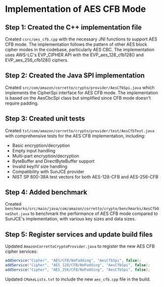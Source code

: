 # Implementation of AES CFB Mode

## Step 1: Created the C++ implementation file
Created `csrc/aes_cfb.cpp` with the necessary JNI functions to support AES CFB mode. The implementation follows the pattern of other AES block cipher modes in the codebase, particularly AES CBC. The implementation uses AWS-LC's EVP_CIPHER API with the EVP_aes_128_cfb128() and EVP_aes_256_cfb128() ciphers.

## Step 2: Created the Java SPI implementation
Created `src/com/amazon/corretto/crypto/provider/AesCfbSpi.java` which implements the CipherSpi interface for AES CFB mode. The implementation is based on the AesCbcSpi class but simplified since CFB mode doesn't require padding.

## Step 3: Created unit tests
Created `tst/com/amazon/corretto/crypto/provider/test/AesCfbTest.java` with comprehensive tests for the AES CFB implementation, including:
- Basic encryption/decryption
- Empty input handling
- Multi-part encryption/decryption
- ByteBuffer and DirectByteBuffer support
- Invalid key/IV size handling
- Compatibility with SunJCE provider
- NIST SP 800-38A test vectors for both AES-128-CFB and AES-256-CFB

## Step 4: Added benchmark
Created `benchmarks/src/main/java/com/amazon/corretto/crypto/benchmarks/AesCfbOneShot.java` to benchmark the performance of AES CFB mode compared to SunJCE's implementation, with various key sizes and data sizes.

## Step 5: Register services and update build files
Updated `AmazonCorrettoCryptoProvider.java` to register the new AES CFB cipher services:
```java
addService("Cipher", "AES/CFB/NoPadding", "AesCfbSpi", false);
addService("Cipher", "AES_128/CFB/NoPadding", "AesCfbSpi", false);
addService("Cipher", "AES_256/CFB/NoPadding", "AesCfbSpi", false);
```

Updated `CMakeLists.txt` to include the new `aes_cfb.cpp` file in the build.
